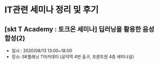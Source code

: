 # IT관련 세미나 정리 및 후기

## [skt T Academy : 토크온 세미나] 딥러닝을 활용한 음성합성(2)
- 일시 : 2020/08/13 13:00~18:00
- 장소: SK플래닛 T아카데미 (공덕역 4번 출구, 프론트원 4층 세미나실)
